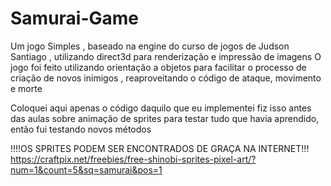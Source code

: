 # Samurai-Game
Um jogo Simples , baseado na engine do curso de jogos de Judson Santiago , utilizando direct3d para renderização e impressão de imagens
O jogo foi feito utilizando orientação a objetos para facilitar o processo de criação de novos inimigos , reaproveitando o código de ataque, movimento e morte

Coloquei aqui apenas o código daquilo que eu implementei
fiz isso antes das aulas sobre animação de sprites para testar tudo que havia aprendido, então fui testando novos métodos






!!!!OS SPRITES PODEM SER ENCONTRADOS DE GRAÇA NA INTERNET!!!
https://craftpix.net/freebies/free-shinobi-sprites-pixel-art/?num=1&count=5&sq=samurai&pos=1
